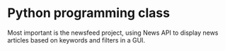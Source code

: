 # Python programming class
Most important is the newsfeed project, using News API to display news articles based on keywords and filters in a GUI.
